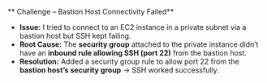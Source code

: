 ** Challenge  – Bastion Host Connectivity Failed**

* **Issue:** I tried to connect to an EC2 instance in a private subnet via a bastion host but SSH kept failing.
* **Root Cause:** The **security group** attached to the private instance didn’t have an **inbound rule allowing SSH (port 22)** from the bastion host.
* **Resolution:** Added a security group rule to allow port 22 from the **bastion host’s security group** → SSH worked successfully.





